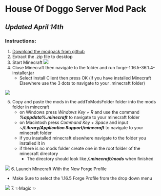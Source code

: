 # House Of Doggo Server Mod Pack
## _Updated April 14th_

### Instructions:

1. [Download the modpack from github](https://github.com/THEMrBox/HouseOfDogoModPack/archive/refs/heads/main.zip)
2. Extract the .zip file to desktop
3. Start Minecraft
![](https://imgur.com/AlAxEGN.png)
4. Close Minecraft then navigate to the folder and run forge-1.16.5-36.1.4-installer.jar
   - Select Install Client then press OK (if you have installed Minecraft Elsewhere use the 3 dots to navigate to your .minecraft folder)
 
![](https://imgur.com/GGbpEeO.png)

5. Copy and paste the mods in the addToModsFolder folder into the mods folder in minecraft
   - on Windows press _Windows Key + R_ and use the command ___%appdata%\.minecraft___ to navigate to your minecraft folder
   - on Macintosh press _Command Key + Space_ and input ___~/Library/Application Support/minecraft___ to navigate to your minecraft folder
   - if you insatalled minecraft elsewhere navigate to the folder you installed it in
   - if there is no mods folder create one in the root folder of the minecraft directory
     - The directory should look like ___/.minecraft/mods___ when finished

![](https://imgur.com/SSYWvm8.png)
6. Launch Minecraft With the New Forge Profile
   - Make Sure to select the 1.16.5 Forge Profile from the drop down menu

![](https://imgur.com/Gq66qBy.png)
7. ✨Magic ✨
